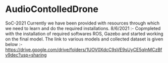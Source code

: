 # AudioContolledDrone
 SoC-2021
Currently we have been provided with resources through which we need to learn and do the required installations.
8/6/2021 :-
Copmpleted with the installation of required softwares ROS, Gazebo and started working on the final model.
The link to various models and collected dataset is given below :-
https://drive.google.com/drive/folders/1UOV0XdcC9sVE9sUyCE5qlnMCzBfv9dec?usp=sharing
